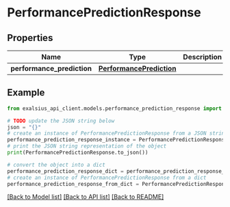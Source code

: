 # PerformancePredictionResponse


## Properties

Name | Type | Description | Notes
------------ | ------------- | ------------- | -------------
**performance_prediction** | [**PerformancePrediction**](PerformancePrediction.md) |  | 

## Example

```python
from exalsius_api_client.models.performance_prediction_response import PerformancePredictionResponse

# TODO update the JSON string below
json = "{}"
# create an instance of PerformancePredictionResponse from a JSON string
performance_prediction_response_instance = PerformancePredictionResponse.from_json(json)
# print the JSON string representation of the object
print(PerformancePredictionResponse.to_json())

# convert the object into a dict
performance_prediction_response_dict = performance_prediction_response_instance.to_dict()
# create an instance of PerformancePredictionResponse from a dict
performance_prediction_response_from_dict = PerformancePredictionResponse.from_dict(performance_prediction_response_dict)
```
[[Back to Model list]](../README.md#documentation-for-models) [[Back to API list]](../README.md#documentation-for-api-endpoints) [[Back to README]](../README.md)


